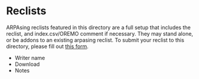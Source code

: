# Reclists

ARPAsing reclists featured in this directory are a full setup that includes the reclist, and index.csv/OREMO comment if necessary.
They may stand alone, or be addons to an existing arpasing reclist.
To submit your reclist to this directory, please fill out [this form]().

- Writer name
- Download
- Notes